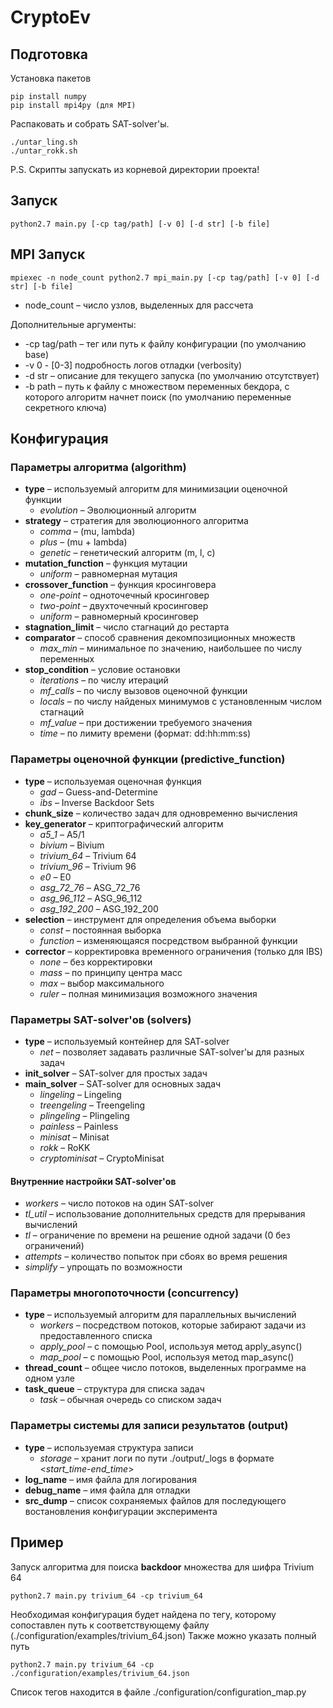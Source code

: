 # CryptoEv

## Подготовка
Установка пакетов
```
pip install numpy
pip install mpi4py (для MPI)
```
Распаковать и собрать SAT-solver'ы.
```
./untar_ling.sh
./untar_rokk.sh
```
P.S. Скрипты запускать из корневой директории проекта!

## Запуск
```
python2.7 main.py [-cp tag/path] [-v 0] [-d str] [-b file]
```

## MPI Запуск
```
mpiexec -n node_count python2.7 mpi_main.py [-cp tag/path] [-v 0] [-d str] [-b file]
```
* node_count – число узлов, выделенных для рассчета

Дополнительные аргументы:
* -cp tag/path – тег или путь к файлу конфигурации (по умолчанию base)
* -v 0 - [0-3] подробность логов отладки (verbosity)
* -d str – описание для текущего запуска (по умолчанию отсутствует)
* -b path – путь к файлу с множеством переменных бекдора, с которого алгоритм начнет поиск (по умолчанию переменные секретного ключа)

## Конфигурация
### Параметры алгоритма (algorithm)
* **type** – используемый алгоритм для минимизации оценочной функции
  - *evolution* – Эволюционный алгоритм
* **strategy** – стратегия для эволюционного алгоритма
  - *comma* – (mu, lambda)
  - *plus* – (mu + lambda)
  - *genetic* – генетический алгоритм (m, l, c)
* **mutation_function** – функция мутации
  - *uniform* – равномерная мутация
* **crossover_function** – функция кросинговера
  - *one-point* – одноточечный кросинговер
  - *two-point* – двухточечный кросинговер
  - *uniform* – равномерный кросинговер
* **stagnation_limit** – число стагнаций до рестарта
* **comparator** – способ сравнения декомпозиционных множеств
  - *max_min* – минимальное по значению, наибольшее по числу переменных
* **stop_condition** – условие остановки
  - *iterations* – по числу итераций
  - *mf_calls* – по числу вызовов оценочной функции
  - *locals* – по числу найденых минимумов с установленным числом стагнаций
  - *mf_value* – при достижении требуемого значения
  - *time* – по лимиту времени (формат: dd:hh:mm:ss)

### Параметры оценочной функции (predictive_function)
* **type** – используемая оценочная функция
  - *gad* – Guess-and-Determine
  - *ibs* – Inverse Backdoor Sets
* **chunk_size** – количество задач для одновременно вычисления
* **key_generator** – криптографический алгоритм
  - *a5_1* – A5/1
  - *bivium* – Bivium
  - *trivium_64* – Trivium 64
  - *trivium_96* – Trivium 96
  - *e0* – E0
  - *asg_72_76* – ASG_72_76
  - *asg_96_112* – ASG_96_112
  - *asg_192_200* – ASG_192_200
* **selection** – инструмент для определения объема выборки
  - *const* – постоянная выборка
  - *function* – изменяющаяся посредством выбранной функции
* **corrector** – корректировка временного ограничения (только для IBS)
  - *none* – без корректировки
  - *mass* – по принципу центра масс
  - *max* – выбор максимального
  - *ruler* – полная минимизация возможного значения

### Параметры SAT-solver'ов (solvers)
* **type** – используемый контейнер для SAT-solver
  - *net* – позволяет задавать различные SAT-solver'ы для разных задач
* **init_solver** – SAT-solver для простых задач
* **main_solver** – SAT-solver для основных задач
  - *lingeling* – Lingeling
  - *treengeling* – Treengeling
  - *plingeling* – Plingeling
  - *painless* – Painless
  - *minisat* – Minisat
  - *rokk* – RoKK
  - *cryptominisat* – CryptoMinisat
#### Внутренние настройки SAT-solver'ов
  - *workers* – число потоков на один SAT-solver
  - *tl_util* – использование дополнительных средств для прерывания вычислений
  - *tl* – ограничение по времени на решение одной задачи (0 без ограничений)
  - *attempts* – количество попыток при сбоях во время решения
  - *simplify* – упрощать по возможности

### Параметры многопоточности (concurrency)
* **type** – используемый алгоритм для параллельных вычислений
  - *workers* – посредством потоков, которые забирают задачи из предоставленного списка
  - *apply_pool* – c помощью Pool, используя метод apply_async()
  - *map_pool* – c помощью Pool, используя метод map_async()
* **thread_count** – общее число потоков, выделенных программе на одном узле
* **task_queue** – структура для списка задач
  - *task* – обычная очередь со списком задач

### Параметры системы для записи результатов (output)
* **type** – используемая структура записи
  - *storage* – хранит логи по пути ./output/_logs в формате <*start_time*-*end_time*>
* **log_name** – имя файла для логирования
* **debug_name** – имя файла для отладки
* **src_dump** – список сохраняемых файлов для последующего востановления конфигурации эксперимента

## Пример
Запуск алгоритма для поиска **backdoor** множества для шифра Trivium 64
```
python2.7 main.py trivium_64 -cp trivium_64
```
Необходимая конфигурация будет найдена по тегу, которому сопоставлен путь к соответствующему файлу (./configuration/examples/trivium_64.json)
Также можно указать полный путь
```
python2.7 main.py trivium_64 -cp ./configuration/examples/trivium_64.json
```
Список тегов находится в файле ./configuration/configuration_map.py
